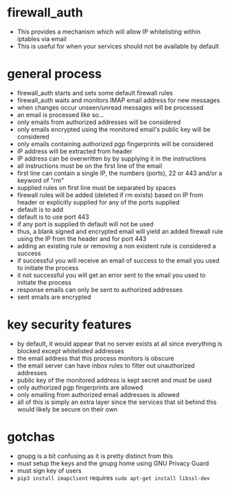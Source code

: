 # firewall_auth

* This provides a mechanism which will allow IP whitelisting within iptables via email
* This is useful for when your services should not be available by default

# general process
* firewall_auth starts and sets some default firewall rules
* firewall_auth waits and monitors IMAP email address for new messages
* when changes occur unseen/unread messages will be processed
* an email is processed like so...
* only emails from authorized addresses will be considered
* only emails encrypted using the monitored email's public key will be considered
* only emails containing authorized pgp fingerprints will be considered
* IP address will be extracted from header
* IP address can be overwritten by by supplying it in the instructions
* all instructions must be on the first line of the email
* first line can contain a single IP, the numbers (ports), 22 or 443 and/or a keyword of "rm"
* supplied rules on first line must be separated by spaces
* firewall rules will be added (deleted if rm exists) based on IP from header or explicitly supplied for any of the ports supplied
* default is to add
* default is to use port 443
* if any port is supplied th default will not be used
* thus, a blank signed and encrypted email will yield an added firewall rule using the IP from the header and for port 443
* adding an existing rule or removing a non existent rule is considered a success
* if successful you will receive an email of success to the email you used to initiate the process
* it not successful you will get an error sent to the email you used to initiate the process
* response emails can only be sent to authorized addresses
* sent emails are encrypted

# key security features
* by default, it would appear that no server exists at all since everything is blocked except whitelisted addresses
* the email address that this process monitors is obscure
* the email server can have inbox rules to filter out unauthorized addresses
* public key of the monitored address is kept secret and must be used
* only authorized pgp fingerprints are allowed
* only emailing from authorized email addresses is allowed
* all of this is simply an extra layer since the services that sit behind this would likely be secure on their own

# gotchas
* gnupg is a bit confusing as it is pretty distinct from this
* must setup the keys and the gnupg home using GNU Privacy Guard
* must sign key of users
* `pip3 install imapclient` requires `sudo apt-get install libssl-dev`